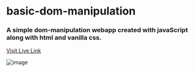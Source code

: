 # basic-dom-manipulation
### A simple  dom-manipulation webapp created with javaScript along with html and vanilla css.

[Visit Live Link](https://abir-basic-dom.netlify.app)

![image](https://i.ibb.co/gD02s0y/basicDom.png)
